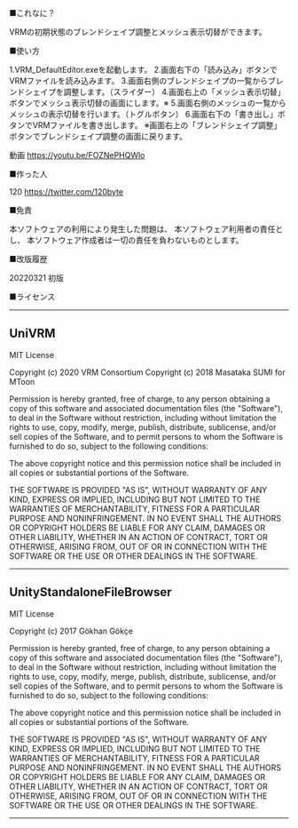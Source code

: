 ■これなに？

VRMの初期状態のブレンドシェイプ調整とメッシュ表示切替ができます。

■使い方

1.VRM_DefaultEditor.exeを起動します。
2.画面右下の「読み込み」ボタンでVRMファイルを読み込みます。
3.画面右側のブレンドシェイプの一覧からブレンドシェイプを調整します。（スライダー）
4.画面右上の「メッシュ表示切替」ボタンでメッシュ表示切替の画面にします。※
5.画面右側のメッシュの一覧からメッシュの表示切替を行います。（トグルボタン）
6.画面右下の「書き出し」ボタンでVRMファイルを書き出します。
※画面右上の「ブレンドシェイプ調整」ボタンでブレンドシェイプ調整の画面に戻ります。

動画
https://youtu.be/FOZNePHQWlo

■作った人

120
https://twitter.com/120byte

■免責

本ソフトウェアの利用により発生した問題は、
本ソフトウェア利用者の責任とし、
本ソフトウェア作成者は一切の責任を負わないものとします。

■改版履歴

20220321
初版

■ライセンス

---------------------------------------------------------------------------------------------------
UniVRM
---------------------------------------------------------------------------------------------------

MIT License

Copyright (c) 2020 VRM Consortium
Copyright (c) 2018 Masataka SUMI for MToon

Permission is hereby granted, free of charge, to any person obtaining a copy
of this software and associated documentation files (the "Software"), to deal
in the Software without restriction, including without limitation the rights
to use, copy, modify, merge, publish, distribute, sublicense, and/or sell
copies of the Software, and to permit persons to whom the Software is
furnished to do so, subject to the following conditions:

The above copyright notice and this permission notice shall be included in all
copies or substantial portions of the Software.

THE SOFTWARE IS PROVIDED "AS IS", WITHOUT WARRANTY OF ANY KIND, EXPRESS OR
IMPLIED, INCLUDING BUT NOT LIMITED TO THE WARRANTIES OF MERCHANTABILITY,
FITNESS FOR A PARTICULAR PURPOSE AND NONINFRINGEMENT. IN NO EVENT SHALL THE
AUTHORS OR COPYRIGHT HOLDERS BE LIABLE FOR ANY CLAIM, DAMAGES OR OTHER
LIABILITY, WHETHER IN AN ACTION OF CONTRACT, TORT OR OTHERWISE, ARISING FROM,
OUT OF OR IN CONNECTION WITH THE SOFTWARE OR THE USE OR OTHER DEALINGS IN THE
SOFTWARE.

---------------------------------------------------------------------------------------------------
UnityStandaloneFileBrowser
---------------------------------------------------------------------------------------------------

MIT License

Copyright (c) 2017 Gökhan Gökçe

Permission is hereby granted, free of charge, to any person obtaining a copy
of this software and associated documentation files (the "Software"), to deal
in the Software without restriction, including without limitation the rights
to use, copy, modify, merge, publish, distribute, sublicense, and/or sell
copies of the Software, and to permit persons to whom the Software is
furnished to do so, subject to the following conditions:

The above copyright notice and this permission notice shall be included in all
copies or substantial portions of the Software.

THE SOFTWARE IS PROVIDED "AS IS", WITHOUT WARRANTY OF ANY KIND, EXPRESS OR
IMPLIED, INCLUDING BUT NOT LIMITED TO THE WARRANTIES OF MERCHANTABILITY,
FITNESS FOR A PARTICULAR PURPOSE AND NONINFRINGEMENT. IN NO EVENT SHALL THE
AUTHORS OR COPYRIGHT HOLDERS BE LIABLE FOR ANY CLAIM, DAMAGES OR OTHER
LIABILITY, WHETHER IN AN ACTION OF CONTRACT, TORT OR OTHERWISE, ARISING FROM,
OUT OF OR IN CONNECTION WITH THE SOFTWARE OR THE USE OR OTHER DEALINGS IN THE
SOFTWARE.

---------------------------------------------------------------------------------------------------
